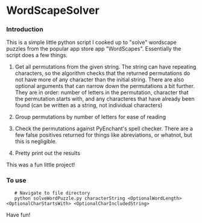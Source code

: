 # WordScapeSolver


### Introduction

This is a simple little python script I cooked up to "solve" wordscape puzzles from the popular app store app "WordScapes".
Essentially the script does a few things.

1. Get all permutations from the given string. The string can have repeating characters, so the algorithm checks that the returned permutations do not have more of any character than the initial string. There are also optional arguments that can narrow down the permutations a bit further. They are in order: number of letters in the permutation, character that the permutation starts with, and any characteres that have already been found (can be written as a string, not individual characters)

2. Group permutations by number of letters for ease of reading

3. Check the permutations against PyEnchant's spell checker. There are a few false positives returned for things like abreviations, or whatnot, but this is negligible.

4. Pretty print out the results



This was a fun little project!

### To use
```pip install -r requirements.txt
   # Navigate to file directory
   python solveWordPuzzle.py characterString <OptionalWordLength> <OptionalCharStartsWith> <OptionalCharIncludedString>

```

Have fun!
